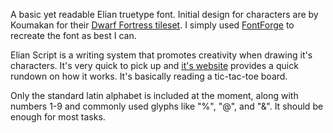 A basic yet readable Elian truetype font. Initial design for characters are by Koumakan for their [Dwarf Fortress tileset](http://www.bay12forums.com/smf/index.php?topic=169671.0). I simply used [FontForge](https://fontforge.org/en-US/) to recreate the font as best I can.

Elian Script is a writing system that promotes creativity when drawing it's characters. It's very quick to pick up and [it's website](https://www.ccelian.com/concepca.html) provides a quick rundown on how it works. It's basically reading a tic-tac-toe board.

Only the standard latin alphabet is included at the moment, along with numbers 1-9 and commonly used glyphs like "%", "@", and "&". It should be enough for most tasks.

